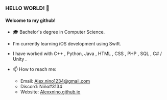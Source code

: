 ### HELLO WORLD! 👋
#### Welcome to my github!


- 🎓  Bachelor's degree in Computer Science.
- I'm currently learning iOS development using Swift.
- I have worked with C++ , Python, Java , HTML , CSS , PHP , SQL , C# / Unity .

- 📫  How to reach me:
  - Email: Alex.nino1234@gmail.com
  - Discord: Niño#3134
  - Website: [Alexxnino.github.io](https://alexxnino.github.io./)



<!--
**AlexxNino/AlexxNino** is a ✨ _special_ ✨ repository because its `README.md` (this file) appears on your GitHub profile.
![Welcome to my github!](https://github.com/AlexxNino/AlexxNino/blob/master/TestNewBanner.png)
Here are some ideas to get you started:

- 🔭 I’m currently working on ...
- 🌱 I’m currently learning ...
- 👯 I’m looking to collaborate on ...
- 🤔 I’m looking for help with ...
- 💬 Ask me about ...
- 📫 How to reach me: ...
- 😄 Pronouns: ...
- ⚡ Fun fact: ...
-->
